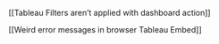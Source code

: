 [[Tableau Filters aren’t applied with dashboard action]]

[[Weird error messages in browser Tableau Embed]]



